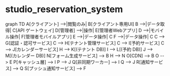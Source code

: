 # studio_reservation_system

graph TD
    A[クライアント] -->|閲覧のみ| B[クライアント専用UI]
    B -->|データ取得| C[API ゲートウェイ]
    D[管理者] -->|操作| E[管理者Webアプリ]
    D -->|モバイル操作| F[管理者モバイルアプリ]
    E -->|データ操作| C
    F -->|データ操作| C
    C --> G[認証・認可サービス]
    C --> H[テナント管理サービス]
    C --> I[予約サービス]
    C --> J[カレンダーサービス]
    H --> K[(テナント DB)]
    I --> L[(予約 DB)]
    J --> M[(カレンダー DB)]
    N[フォーム生成サービス] --> B
    H --> N
    O[CDN] --> B
    O --> E
    P[キャッシュ層] --> I
    P --> J
    Q[非同期ワーカー] --> I
    Q --> J
    R[通知サービス] --> Q
    S[プッシュ通知サービス] --> F
